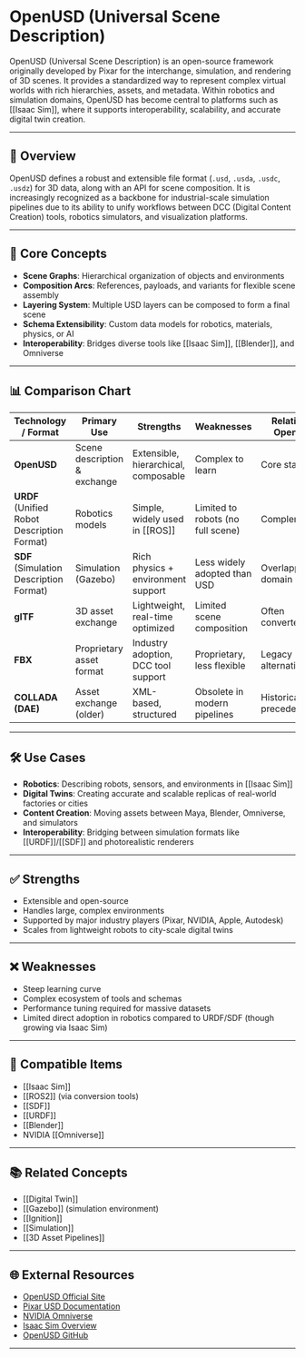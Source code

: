 # OpenUSD (Universal Scene Description)

OpenUSD (Universal Scene Description) is an open-source framework originally developed by Pixar for the interchange, simulation, and rendering of 3D scenes. It provides a standardized way to represent complex virtual worlds with rich hierarchies, assets, and metadata. Within robotics and simulation domains, OpenUSD has become central to platforms such as [[Isaac Sim]], where it supports interoperability, scalability, and accurate digital twin creation.

---

## 🧭 Overview

OpenUSD defines a robust and extensible file format (`.usd`, `.usda`, `.usdc`, `.usdz`) for 3D data, along with an API for scene composition. It is increasingly recognized as a backbone for industrial-scale simulation pipelines due to its ability to unify workflows between DCC (Digital Content Creation) tools, robotics simulators, and visualization platforms.

---

## 🧠 Core Concepts

- **Scene Graphs**: Hierarchical organization of objects and environments  
- **Composition Arcs**: References, payloads, and variants for flexible scene assembly  
- **Layering System**: Multiple USD layers can be composed to form a final scene  
- **Schema Extensibility**: Custom data models for robotics, materials, physics, or AI  
- **Interoperability**: Bridges diverse tools like [[Isaac Sim]], [[Blender]], and Omniverse  

---

## 📊 Comparison Chart

| Technology / Format    | Primary Use                 | Strengths                               | Weaknesses                      | Relation to OpenUSD |
|------------------------|-----------------------------|-----------------------------------------|---------------------------------|---------------------|
| **OpenUSD**            | Scene description & exchange| Extensible, hierarchical, composable    | Complex to learn                | Core standard       |
| **URDF** (Unified Robot Description Format) | Robotics models | Simple, widely used in [[ROS]]          | Limited to robots (no full scene)| Complementary       |
| **SDF** (Simulation Description Format) | Simulation (Gazebo) | Rich physics + environment support       | Less widely adopted than USD     | Overlapping domain  |
| **glTF**               | 3D asset exchange           | Lightweight, real-time optimized         | Limited scene composition        | Often converted to  |
| **FBX**                | Proprietary asset format    | Industry adoption, DCC tool support      | Proprietary, less flexible       | Legacy alternative  |
| **COLLADA (DAE)**      | Asset exchange (older)      | XML-based, structured                    | Obsolete in modern pipelines     | Historical precedent|

---

## 🛠️ Use Cases

- **Robotics**: Describing robots, sensors, and environments in [[Isaac Sim]]  
- **Digital Twins**: Creating accurate and scalable replicas of real-world factories or cities  
- **Content Creation**: Moving assets between Maya, Blender, Omniverse, and simulators  
- **Interoperability**: Bridging between simulation formats like [[URDF]]/[[SDF]] and photorealistic renderers  

---

## ✅ Strengths

- Extensible and open-source  
- Handles large, complex environments  
- Supported by major industry players (Pixar, NVIDIA, Apple, Autodesk)  
- Scales from lightweight robots to city-scale digital twins  

---

## ❌ Weaknesses

- Steep learning curve  
- Complex ecosystem of tools and schemas  
- Performance tuning required for massive datasets  
- Limited direct adoption in robotics compared to URDF/SDF (though growing via Isaac Sim)  

---

## 🔧 Compatible Items

- [[Isaac Sim]]  
- [[ROS2]] (via conversion tools)  
- [[SDF]]  
- [[URDF]]  
- [[Blender]]  
- NVIDIA [[Omniverse]]  

---

## 📚 Related Concepts

- [[Digital Twin]]  
- [[Gazebo]] (simulation environment)  
- [[Ignition]]
- [[Simulation]]  
- [[3D Asset Pipelines]]  

---

## 🌐 External Resources

- [OpenUSD Official Site](https://openusd.org)  
- [Pixar USD Documentation](https://graphics.pixar.com/usd/release/)  
- [NVIDIA Omniverse](https://developer.nvidia.com/nvidia-omniverse-platform)  
- [Isaac Sim Overview](https://developer.nvidia.com/isaac-sim)  
- [OpenUSD GitHub](https://github.com/PixarAnimationStudios/USD)  

---
